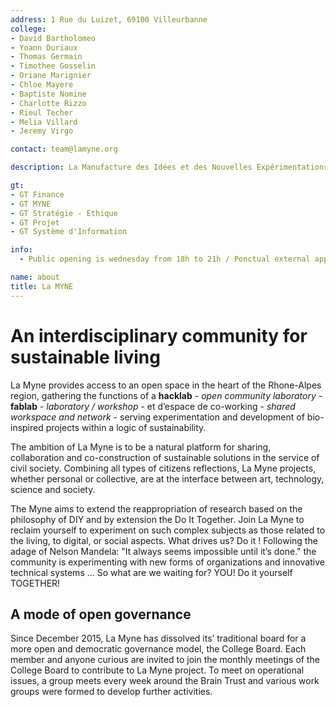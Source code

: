 ```yaml
---
address: 1 Rue du Luizet, 69100 Villeurbanne
college:
- David Bartholomeo
- Yoann Duriaux
- Thomas Germain
- Timothee Gosselin
- Oriane Marignier
- Chloe Mayere
- Baptiste Nomine
- Charlotte Rizzo
- Rieul Techer
- Melia Villard
- Jeremy Virgo

contact: team@lamyne.org

description: La Manufacture des Idées et des Nouvelles Expérimentations

gt:
- GT Finance
- GT MYNE
- GT Stratégie - Ethique
- GT Projet
- GT Système d'Information

info:
  - Public opening is wednesday from 18h to 21h / Ponctual external appointments are from monday to thursday from 14h to 18h / Project leaders and teams can access at any moment

name: about
title: La MYNE
---
```


# An interdisciplinary community for sustainable living

La Myne provides access to an open space in the heart of the Rhone-Alpes region, gathering the functions of a **hacklab** - *open community laboratory* - **fablab** - *laboratory / workshop* - et d’espace de co-working - *shared workspace and network* - serving experimentation and development of bio-inspired projects within a logic of sustainability.

The ambition of La Myne is to be a natural platform for sharing, collaboration and co-construction of sustainable solutions in the service of civil society. Combining all types of citizens reflections, La Myne projects, whether personal or collective, are at the interface between art, technology, science and society.

The Myne aims to extend the reappropriation of research based on the philosophy of DIY and by extension the Do It Together. Join La Myne to reclaim yourself to experiment on such complex subjects as those related to the living, to digital, or social aspects.
What drives us? Do it ! Following the adage of Nelson Mandela: "It always seems impossible until it’s done." the community is experimenting with new forms of organizations and innovative technical systems ... So what are we waiting for? YOU! Do it yourself TOGETHER!

## A mode of open governance
Since December 2015, La Myne has dissolved its’ traditional board for a more open and democratic governance model, the College Board. Each member and anyone curious are invited to join the monthly meetings of the College Board to contribute to La Myne project. To meet on operational issues, a group meets every week around the Brain Trust and various work groups were formed to develop further activities.
